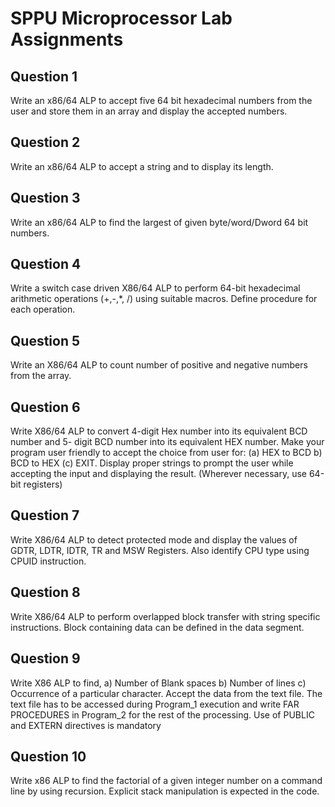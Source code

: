 # SPPU Microprocessor Lab Assignments

## Question 1

Write an x86/64 ALP to accept five 64 bit hexadecimal numbers from the user and store them in an array and display the accepted numbers.

## Question 2

Write an x86/64 ALP to accept a string and to display its length.

## Question 3

Write an x86/64 ALP to find the largest of given byte/word/Dword 64 bit numbers.

## Question 4

Write a switch case driven X86/64 ALP to perform 64-bit hexadecimal arithmetic operations (+,-,*, /) using suitable macros. Define procedure for each operation.

## Question 5

Write an X86/64 ALP to count number of positive and negative numbers from the array.

## Question 6

Write X86/64 ALP to convert 4-digit Hex number into its equivalent BCD number and 5- digit BCD number into its equivalent HEX number. Make your program user friendly to accept the choice from user for: (a) HEX to BCD b) BCD to HEX (c) EXIT. Display proper strings to prompt the user while accepting the input and displaying the result. (Wherever necessary, use 64-bit registers)

## Question 7

Write X86/64 ALP to detect protected mode and display the
values of GDTR, LDTR, IDTR, TR and MSW Registers. Also
identify CPU type using CPUID instruction.

## Question 8

Write X86/64 ALP to perform overlapped block transfer with string
specific instructions. Block containing data can be defined in the data
segment.

## Question 9

Write X86 ALP to find, a) Number of Blank spaces b) Number of
lines c) Occurrence of a particular character. Accept the data from
the text file. The text file has to be accessed during Program_1
execution and write FAR PROCEDURES in Program_2 for the rest
of the processing. Use of PUBLIC and EXTERN directives is
mandatory

## Question 10

Write x86 ALP to find the factorial of a given integer number on a
command line by using recursion. Explicit stack manipulation is
expected in the code.
